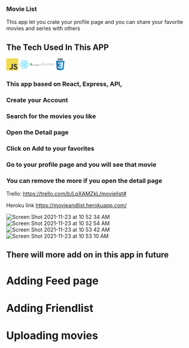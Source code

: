 ### Movie List 
This app let you crate your profile page and you can share 
your favorite movies and series with others

## The Tech Used In This APP
<img height="32" width="32" src="https://raw.githubusercontent.com/github/explore/5b3600551e122a3277c2c5368af2ad5725ffa9a1/topics/javascript/javascript.png" /><img height="32" width="32" src="https://raw.githubusercontent.com/github/explore/5b3600551e122a3277c2c5368af2ad5725ffa9a1/topics/react/react.png" /><img height="32" width="32" src="https://raw.githubusercontent.com/github/explore/5b3600551e122a3277c2c5368af2ad5725ffa9a1/topics/mongodb/mongodb.png" /><img height="32" width="32" src="https://raw.githubusercontent.com/github/explore/5b3600551e122a3277c2c5368af2ad5725ffa9a1/topics/express/express.png" /><img height="32" width="32" src="https://raw.githubusercontent.com/github/explore/5b3600551e122a3277c2c5368af2ad5725ffa9a1/topics/css/css.png" />


### This app based on React, Express, API, 

### Create your Account

### Search for the movies you like

### Open the Detail page 

### Click on Add to your favorites

### Go to your profile page and you will see that movie

### You can remove the more if you open the detail page 

Trello: https://trello.com/b/LpXAMZkL/movielist#

Heroku link https://movieandlist.herokuapp.com/

![Screen Shot 2021-11-23 at 10 52 34 AM](https://user-images.githubusercontent.com/90425833/143078444-3c6b415c-8f32-415e-8e5a-b5365458dbbe.png)
![Screen Shot 2021-11-23 at 10 52 54 AM](https://user-images.githubusercontent.com/90425833/143078461-8bbb867d-bb81-43c6-b598-652448e08498.png)
![Screen Shot 2021-11-23 at 10 53 42 AM](https://user-images.githubusercontent.com/90425833/143078470-22b0ebe4-2628-4fa0-b116-35cfff7053f2.png)
![Screen Shot 2021-11-23 at 10 53 10 AM](https://user-images.githubusercontent.com/90425833/143078478-a87122cf-eb0d-4d41-a5ee-978226fdc510.png)



## There will more add on in this app in future
# Adding Feed page
# Adding Friendlist
# Uploading movies
